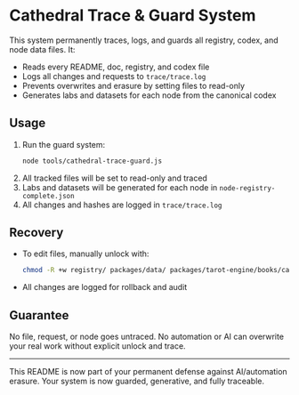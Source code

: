 # Cathedral Trace & Guard System

This system permanently traces, logs, and guards all registry, codex, and node data files. It:
- Reads every README, doc, registry, and codex file
- Logs all changes and requests to `trace/trace.log`
- Prevents overwrites and erasure by setting files to read-only
- Generates labs and datasets for each node from the canonical codex

## Usage
1. Run the guard system:
   ```sh
   node tools/cathedral-trace-guard.js
   ```
2. All tracked files will be set to read-only and traced
3. Labs and datasets will be generated for each node in `node-registry-complete.json`
4. All changes and hashes are logged in `trace/trace.log`

## Recovery
- To edit files, manually unlock with:
  ```sh
  chmod -R +w registry/ packages/data/ packages/tarot-engine/books/cathedral/data/
  ```
- All changes are logged for rollback and audit

## Guarantee
No file, request, or node goes untraced. No automation or AI can overwrite your real work without explicit unlock and trace.

---

This README is now part of your permanent defense against AI/automation erasure. Your system is now guarded, generative, and fully traceable.